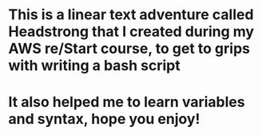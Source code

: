 # This is a linear text adventure called Headstrong that I created during my AWS re/Start course, to get to grips with writing a bash script
# It also helped me to learn variables and syntax, hope you enjoy!
